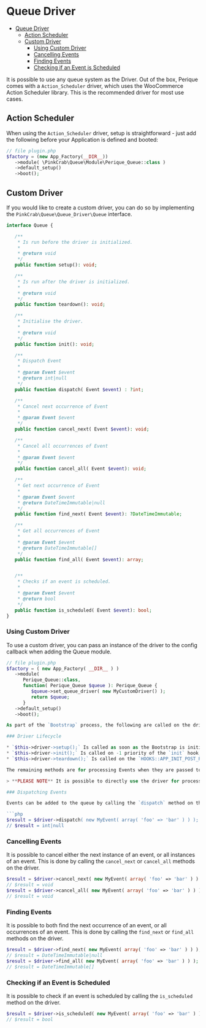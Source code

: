 # Queue Driver

- [Queue Driver](#queue-driver)
  - [Action Scheduler](#action-scheduler)
  - [Custom Driver](#custom-driver)
    - [Using Custom Driver](#using-custom-driver)
    - [Cancelling Events](#cancelling-events)
    - [Finding Events](#finding-events)
    - [Checking if an Event is Scheduled](#checking-if-an-event-is-scheduled)

It is possible to use any queue system as the Driver. Out of the box, Perique comes with a `Action_Scheduler` driver, which uses the WooCommerce Action Scheduler library. This is the recommended driver for most use cases.

## Action Scheduler

When using the `Action_Scheduler` driver, setup is straightforward - just add the following before your Application is defined and booted:

```php
// file plugin.php
$factory = (new App_Factory(__DIR__))
   ->module( \PinkCrab\Queue\Module\Perique_Queue::class )
   ->default_setup()
   ->boot();
```

## Custom Driver

If you would like to create a custom driver, you can do so by implementing the `PinkCrab\Queue\Queue_Driver\Queue` interface.

```php
interface Queue {

   /**
    * Is run before the driver is initialized.
    *
    * @return void
    */
   public function setup(): void;

   /**
    * Is run after the driver is initialized.
    *
    * @return void
    */
   public function teardown(): void;

   /**
    * Initialise the driver.
    *
    * @return void
    */
   public function init(): void;

   /**
    * Dispatch Event
    *
    * @param Event $event
    * @return int|null
    */
   public function dispatch( Event $event) : ?int;

   /**
    * Cancel next occurrence of Event
    *
    * @param Event $event
    */
   public function cancel_next( Event $event): void;

   /**
    * Cancel all occurrences of Event
    *
    * @param Event $event
    */
   public function cancel_all( Event $event): void;

   /**
    * Get next occurrence of Event
    *
    * @param Event $event
    * @return DateTimeImmutable|null
    */
   public function find_next( Event $event): ?DateTimeImmutable;

   /**
    * Get all occurrences of Event
    *
    * @param Event $event
    * @return DateTimeImmutable[]
    */
   public function find_all( Event $event): array;


   /**
    * Checks if an event is scheduled.
    *
    * @param Event $event
    * @return bool
    */
   public function is_scheduled( Event $event): bool;
}
```
### Using Custom Driver

To use a custom driver, you can pass an instance of the driver to the config callback when adding the Queue module.

```php
// file plugin.php
$factory = ( new App_Factory( __DIR__ ) )
   ->module( 
      Perique_Queue::class,
      function( Perique_Queue $queue ): Perique_Queue {
         $queue->set_queue_driver( new MyCustomDriver() );
         return $queue;
      }
   ->default_setup()
   ->boot();

As part of the `Bootstrap` process, the following are called on the driver:

### Driver Lifecycle

* `$this->driver->setup();` Is called as soon as the Bootstrap is initiated.
* `$this->driver->init();` Is called on -1 priority of the `init` hook, this ensures all Plugins are loaded.
* `$this->driver->teardown();` Is called on the `HOOKS::APP_INIT_POST_REGISTRATION` hook, which is triggered after the Application has been registered and all classes from the Registration Class list have been processed.

The remaining methods are for processing Events when they are passed to the driver.

> **PLEASE NOTE** It is possible to directly use the driver for processing events, but this is not recommended. Please see the [Queue Service and Queue Proxy Classes](queue-service) for more information on how to use the Queue Service.

### Dispatching Events

Events can be added to the queue by calling the `dispatch` method on the driver. This method takes an instance of `Event` and returns an `int` or `null` if the event was not dispatched.

```php
$result = $driver->dispatch( new MyEvent( array( 'foo' => 'bar' ) ) );
// $result = int|null
```

### Cancelling Events

It is possible to cancel either the next instance of an event, or all instances of an event. This is done by calling the `cancel_next` or `cancel_all` methods on the driver.

```php
$result = $driver->cancel_next( new MyEvent( array( 'foo' => 'bar' ) ) );
// $result = void
$result = $driver->cancel_all( new MyEvent( array( 'foo' => 'bar' ) ) );
// $result = void
```

### Finding Events

It is possible to both find the next occurrence of an event, or all occurrences of an event. This is done by calling the `find_next` or `find_all` methods on the driver.

```php
$result = $driver->find_next( new MyEvent( array( 'foo' => 'bar' ) ) );
// $result = DateTimeImmutable|null
$result = $driver->find_all( new MyEvent( array( 'foo' => 'bar' ) ) );
// $result = DateTimeImmutable[]
```

### Checking if an Event is Scheduled

It is possible to check if an event is scheduled by calling the `is_scheduled` method on the driver.

```php
$result = $driver->is_scheduled( new MyEvent( array( 'foo' => 'bar' ) ) );
// $result = bool
```
